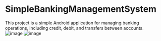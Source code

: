 # SimpleBankingManagementSystem
This project is a simple Android application for managing banking operations, including credit, debit, and transfers between accounts.
![image](https://github.com/douaeelmz/SimpleBankingManagementSystem/assets/93287412/d3915c68-392d-4d70-b222-b72e0d5e61c2)
![image](https://github.com/douaeelmz/SimpleBankingManagementSystem/assets/93287412/24d42285-dbb5-462c-9b1d-5c0f238c687b)
